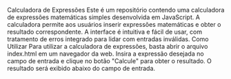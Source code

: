 Calculadora de Expressões
Este é um repositório contendo uma calculadora de expressões matemáticas simples desenvolvida em JavaScript. A calculadora permite aos usuários inserir expressões matemáticas e obter o resultado correspondente. A interface é intuitiva e fácil de usar, com tratamento de erros integrado para lidar com entradas inválidas.
Como Utilizar
Para utilizar a calculadora de expressões, basta abrir o arquivo index.html em um navegador da web. Insira a expressão desejada no campo de entrada e clique no botão "Calcule" para obter o resultado. O resultado será exibido abaixo do campo de entrada.
